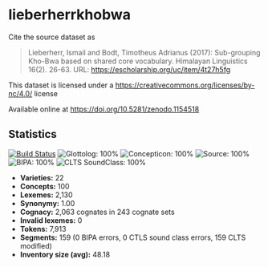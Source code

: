 # lieberherrkhobwa

Cite the source dataset as

> Lieberherr, Ismail and Bodt, Timotheus Adrianus (2017): Sub-grouping Kho-Bwa based on shared core vocabulary. Himalayan Linguistics 16(2). 26-63. URL: https://escholarship.org/uc/item/4t27h5fg

This dataset is licensed under a https://creativecommons.org/licenses/by-nc/4.0/ license

Available online at https://doi.org/10.5281/zenodo.1154518

## Statistics


[![Build Status](https://travis-ci.org/lexibank/lieberherrkhobwa.svg?branch=master)](https://travis-ci.org/lexibank/lieberherrkhobwa)
![Glottolog: 100%](https://img.shields.io/badge/Glottolog-100%25-brightgreen.svg "Glottolog: 100%")
![Concepticon: 100%](https://img.shields.io/badge/Concepticon-100%25-brightgreen.svg "Concepticon: 100%")
![Source: 100%](https://img.shields.io/badge/Source-100%25-brightgreen.svg "Source: 100%")
![BIPA: 100%](https://img.shields.io/badge/BIPA-100%25-brightgreen.svg "BIPA: 100%")
![CLTS SoundClass: 100%](https://img.shields.io/badge/CLTS%20SoundClass-100%25-brightgreen.svg "CLTS SoundClass: 100%")

- **Varieties:** 22
- **Concepts:** 100
- **Lexemes:** 2,130
- **Synonymy:** 1.00
- **Cognacy:** 2,063 cognates in 243 cognate sets
- **Invalid lexemes:** 0
- **Tokens:** 7,913
- **Segments:** 159 (0 BIPA errors, 0 CTLS sound class errors, 159 CLTS modified)
- **Inventory size (avg):** 48.18